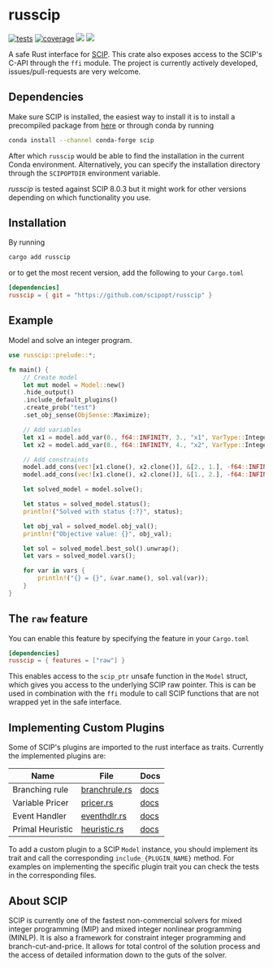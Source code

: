 # russcip
[![tests](https://github.com/mmghannam/russcip/actions/workflows/build_and_test.yml/badge.svg)](https://github.com/mmghannam/russcip/actions/workflows/build_and_test.yml)
[![coverage](https://img.shields.io/codecov/c/github/scipopt/russcip)](https://app.codecov.io/gh/scipopt/russcip/)
[![][img_crates]][crates] [![][img_doc]][doc] 





[img_crates]: https://img.shields.io/crates/v/russcip.svg
[crates]: https://crates.io/crates/russcip
[img_doc]: https://img.shields.io/badge/rust-documentation-blue.svg
[doc]: https://docs.rs/russcip/
[img_coverage]: https://img.shields.io/codecov/c/github/scipopt/russcip

A safe Rust interface for [SCIP](https://www.scipopt.org/index.php#download). This crate also exposes access to the SCIP's C-API through the `ffi` module. 
The project is currently actively developed, issues/pull-requests are very welcome. 
## Dependencies 
Make sure SCIP is installed, the easiest way to install it is to install a precompiled package from [here](https://scipopt.org/index.php#download) or through conda by running
```bash
conda install --channel conda-forge scip
```
After which `russcip` would be able to find the installation in the current Conda environment. Alternatively, you can specify the installation directory through the `SCIPOPTDIR` environment variable. 

*russcip* is tested against SCIP 8.0.3 but it might work for other versions depending on which functionality you use. 

## Installation
By running
```bash
cargo add russcip
```
or to get the most recent version, add the following to your `Cargo.toml`
```toml
[dependencies]
russcip = { git = "https://github.com/scipopt/russcip" }
```

## Example
Model and solve an integer program.
```rust
use russcip::prelude::*;

fn main() {
    // Create model
    let mut model = Model::new()
    .hide_output()
    .include_default_plugins()
    .create_prob("test")
    .set_obj_sense(ObjSense::Maximize);

    // Add variables
    let x1 = model.add_var(0., f64::INFINITY, 3., "x1", VarType::Integer);
    let x2 = model.add_var(0., f64::INFINITY, 4., "x2", VarType::Integer);

    // Add constraints
    model.add_cons(vec![x1.clone(), x2.clone()], &[2., 1.], -f64::INFINITY, 100., "c1");
    model.add_cons(vec![x1.clone(), x2.clone()], &[1., 2.], -f64::INFINITY, 80., "c2");

    let solved_model = model.solve();

    let status = solved_model.status();
    println!("Solved with status {:?}", status);

    let obj_val = solved_model.obj_val();
    println!("Objective value: {}", obj_val);

    let sol = solved_model.best_sol().unwrap();
    let vars = solved_model.vars();

    for var in vars {
        println!("{} = {}", &var.name(), sol.val(var));
    }
}

```

## The `raw` feature
You can enable this feature by specifying the feature in your `Cargo.toml`
```toml
[dependencies]
russcip = { features = ["raw"] }
```
This enables access to the `scip_ptr` unsafe function in the `Model` struct, which gives you access to the underlying SCIP raw pointer. This is can be used in combination with the `ffi` module to call SCIP functions that are not wrapped yet in the safe interface. 

## Implementing Custom Plugins
Some of SCIP's plugins are imported to the rust interface as traits. Currently the implemented plugins are: 

|   **Name**    |                          **File**                          |                                                                                              **Docs**                                                                                              |
|---------------|------------------------------------------------------------|---------------------------------------------------------------------------------------------------------------------------------------------------------------------------------------------------|
| Branching rule| [branchrule.rs](https://github.com/scipopt/russcip/blob/main/src/branchrule.rs) | [docs](https://docs.rs/russcip/latest/russcip/branchrule/trait.BranchRule.html) |
| Variable Pricer| [pricer.rs](https://github.com/scipopt/russcip/blob/main/src/pricer.rs) | [docs](https://docs.rs/russcip/latest/russcip/pricer/trait.Pricer.html) |
| Event Handler | [eventhdlr.rs](https://github.com/scipopt/russcip/blob/main/src/eventhdlr.rs) | [docs](https://docs.rs/russcip/latest/russcip/eventhdlr/trait.Eventhdlr.html) |
| Primal Heuristic | [heuristic.rs](https://github.com/scipopt/russcip/blob/main/src/heuristic.rs) | [docs](https://docs.rs/russcip/latest/russcip/eventhdlr/trait.Heuristic.html) |

To add a custom plugin to a SCIP `Model` instance, you should implement its trait and call the corresponding `include_{PLUGIN_NAME}` method. For examples on implementing the specific plugin trait you can check the tests in the corresponding files. 

## About SCIP

SCIP is currently one of the fastest non-commercial solvers for mixed integer programming (MIP) and mixed integer nonlinear programming (MINLP). It is also a framework for constraint integer programming and branch-cut-and-price. It allows for total control of the solution process and the access of detailed information down to the guts of the solver.

